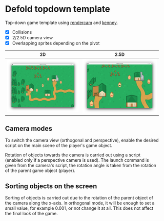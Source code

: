 # Defold topdown template

Top-down game template using [rendercam](https://github.com/rgrams/rendercam) and [kenney](https://kenney.nl/assets/medieval-rts).



- [x] Collisions
- [x] 2/2.5D camera view
- [x] Overlapping sprites depending on the pivot

<table>
    <thead>
        <tr>
            <th>2D</th>
            <th>2.5D</th>
        </tr>
    </thead>
    <tbody>
        <tr>
            <td><img src="/Screenshot_20220118_152317.png"/></td>
            <td><img src="/Screenshot_20220118_152200.png"/></td>
        </tr>
    </tbody>
</table>

## Camera modes

To switch the camera view (orthogonal and perspective), enable the desired script on the main scene of the player's game object.

Rotation of objects towards the camera is carried out using a script (enabled only if a perspective camera is used). The launch command is given from the camera's script, the rotation angle is taken from the rotation of the parent game object (player).

## Sorting objects on the screen

Sorting of objects is carried out due to the rotation of the parent object of the camera along the x-axis. In orthogonal mode, it will be enough to set a small value, for example 0.001, or not change it at all. This does not affect the final look of the game.
